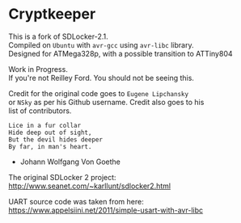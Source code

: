 # Cryptkeeper
This is a fork of SDLocker-2.1.  
Compiled on `Ubuntu` with `avr-gcc` using `avr-libc` library.  
Designed for ATMega328p, with a possible transition to ATTiny804    

Work in Progress.  
If you're not Reilley Ford. You should not be seeing this.  
 
Credit for the original code goes to `Eugene Lipchansky`  
or `NSky` as per his Github username. Credit also goes to his  
list of contributors.  

`Lice in a fur collar`  
`Hide deep out of sight,`  
`But the devil hides deeper`  
`By far, in man's heart.`  
- Johann Wolfgang Von Goethe



The original SDLocker 2 project:  
http://www.seanet.com/~karllunt/sdlocker2.html

UART source code was taken from here:  
https://www.appelsiini.net/2011/simple-usart-with-avr-libc
